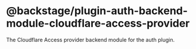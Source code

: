 # @backstage/plugin-auth-backend-module-cloudflare-access-provider

The Cloudflare Access provider backend module for the auth plugin.
